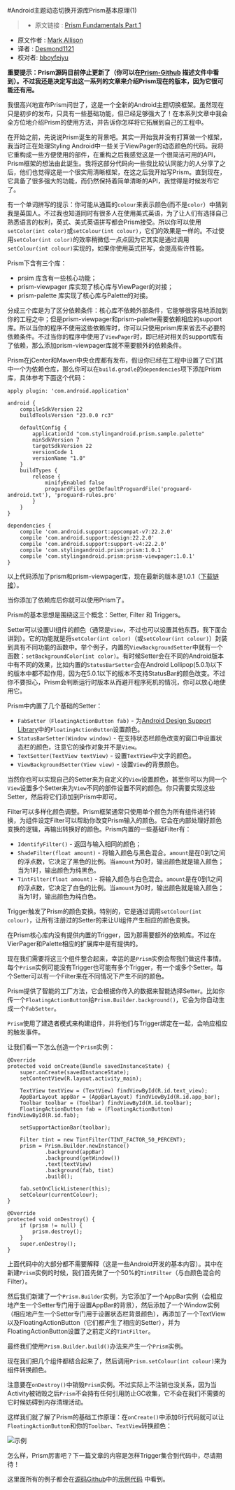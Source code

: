 #Android主题动态切换开源库Prism基本原理(1)

> * 原文链接 : [Prism Fundamentals Part 1](https://blog.stylingandroid.com/prism-fundamentals-part-1/)
* 原文作者 : [Mark Allison](https://blog.stylingandroid.com/)
* 译者 : [Desmond1121](https://github.com/desmond1121)  
* 校对者: [bboyfeiyu](https://github.com/bboyfeiyu)

**重要提示：Prism源码目前停止更新了（你可以在[Prism-Github](https://github.com/StylingAndroid/Prism) 描述文件中看到）。不过我还是决定写出这一系列的文章来介绍Prism现在的版本，因为它很可能还有用。**

我很高兴地宣布Prism问世了，这是一个全新的Android主题切换框架。虽然现在只是初步的发布，只具有一些基础功能，但已经足够强大了！在本系列文章中我会全方位地介绍Prism的使用方法，并告诉你怎样将它拓展到自己的工程中。

在开始之前，先说说Prism诞生的背景吧。其实一开始我并没有打算做一个框架，我当时正在处理Styling Android中一些关于ViewPager的动态颜色的代码。我将它重构成一些方便使用的部件，在重构之后我感觉这是一个很简洁可用的API，Prism框架的想法由此诞生。我将这部分代码向一些我比较认同能力的人分享了之后，他们也觉得这是一个很实用清晰框架，在这之后我开始写Prism。直到现在，它具备了很多强大的功能，而仍然保持着简单清晰的API，我觉得是时候发布它了。

有一个单词拼写的提示：你可能从通篇的`colour`来表示颜色(而不是`color`）中猜到我是英国人。不过我也知道同时有很多人在使用美式英语，为了让人们有选择自己熟悉语言的权利，英式、美式英语拼写都会Prism接受。所以你可以使用`setColor(int color)`或`setColour(int colour)`，它们的效果是一样的。不过使用`setColor(int color)`的效率稍微低一点点因为它其实是通过调用`setColour(int colour)`实现的，如果你使用英式拼写，会提高些许性能。

Prism下含有三个库：

- prsim 库含有一些核心功能；
- prism-viewpager 库实现了核心库与ViewPager的对接；
- prism-palette 库实现了核心库与Palette的对接。

分成三个库是为了区分依赖条件：核心库不依赖外部条件，它能够很容易地添加到你的工程之中；但是prism-viewpager和prism-palette需要依赖相应的support库。所以当你的程序不使用这些依赖库时，你可以只使用prism库来省去不必要的依赖条件。不过当你的程序中使用了`ViewPager`时，即已经对相关的support库有了依赖，那么添加prism-viewpager库就不需要额外的依赖条件。

Prism在jCenter和Maven中央仓库都有发布，假设你已经在工程中设置了它们其中一个为依赖仓库，那么你可以在`build.gradle`的`dependencies`项下添加Prism库，具体参考下面这个代码：

	apply plugin: 'com.android.application'
	 
	android {
	    compileSdkVersion 22
	    buildToolsVersion "23.0.0 rc3"
	 
	    defaultConfig {
	        applicationId "com.stylingandroid.prism.sample.palette"
	        minSdkVersion 7
	        targetSdkVersion 22
	        versionCode 1
	        versionName "1.0"
	    }
	    buildTypes {
	        release {
	            minifyEnabled false
	            proguardFiles getDefaultProguardFile('proguard-android.txt'), 'proguard-rules.pro'
	        }
	    }
	}
	 
	dependencies {
	    compile 'com.android.support:appcompat-v7:22.2.0'
	    compile 'com.android.support:design:22.2.0'
	    compile 'com.android.support:support-v4:22.2.0'
	    compile 'com.stylingandroid.prism:prism:1.0.1'
	    compile 'com.stylingandroid.prism:prism-viewpager:1.0.1'
	}

以上代码添加了prism和prism-viewpager库，现在最新的版本是1.0.1（[下载链接](https://bintray.com/stylingandroid/maven/prism/1.0.1/view)）。

当你添加了依赖库后你就可以使用Prism了。

Prism的基本思想是围绕这三个概念：Setter, Filter 和 Triggers。

Setter可以设置UI组件的颜色（通常是`View`，不过也可以设置其他东西，我下面会讲到）。它的功能就是将`setColor(int color)`（或`setColour(int colour)`）封装到具有不同功能的函数中。举个例子，内置的`ViewBackgroundSetter`中就有一个函数：`setBackgroundColor(int color)`。有时候Setter会在不同的Android版本中有不同的效果，比如内置的`StatusBarSetter`会在Android Lollipop(5.0.1)以下的版本中都不起作用，因为在5.0.1以下的版本不支持StatusBar的颜色改变。不过你不要担心，Prism会判断运行时版本从而避开程序死机的情况，你可以放心地使用它。

Prism中内置了几个基础的Setter：

- `FabSetter（FloatingActionButton fab)` - 为[Android Design Support Library](http://android-developers.blogspot.hk/2015/05/android-design-support-library.html)中的`FloatingActionButton`设置颜色。
- `StatusBarSetter(Window window)` - 在支持状态栏颜色改变的窗口中设置状态栏的颜色，注意它的操作对象并不是`View`。
- `TextSetter(TextView textView)` - 设置`TextView`中文字的颜色。
- `ViewBackgroundSetter(View view)` - 设置`View`的背景颜色。

当然你也可以实现自己的Setter来为自定义的`View`设置颜色，甚至你可以为同一个`View`设置多个Setter来为`View`不同的部件设置不同的颜色。你只需要实现这些Setter，然后将它们添加到Prism中即可。

Filter可以多样化颜色调整。Prism框架通常只使用单个颜色为所有组件进行转换，为组件设定Filter可以帮助你改变Prism输入的颜色。它会在内部处理好颜色变换的逻辑，再输出转换好的颜色。Prism内置的一些基础Filter有：

- `IdentifyFilter()` - 返回与输入相同的颜色；
- `ShadeFilter(float amount)` - 将输入颜色与黑色混合。`amount`是在0到1之间的浮点数，它决定了黑色的比例。当`amount`为0时，输出颜色就是输入颜色；当为1时，输出颜色为纯黑色。
- `TintFilter(float amount)` - 将输入颜色与白色混合。`amount`是在0到1之间的浮点数，它决定了白色的比例。当`amount`为0时，输出颜色就是输入颜色；当为1时，输出颜色为纯白色。

Trigger触发了Prism的颜色变换。特别的，它是通过调用`setColour(int colour)`，让所有注册过的Setter的来让UI组件产生相应的颜色变换。

在Prism核心库内没有提供内置的Trigger，因为那需要额外的依赖库。不过在VierPager和Palette相应的扩展库中是有提供的。

现在我们需要将这三个组件整合起来，幸运的是`Prism`实例会帮我们做这件事情。每个`Prism`实例可能没有Trigger也可能有多个Trigger，有一个或多个Setter。每个Setter可以有一个Filter来在不同情况下产生不同的颜色。

Prism提供了智能的工厂方法，它会根据你传入的数据来智能选择Setter。比如你传一个`FloatingActionButton`给`Prism.Builder.background()`，它会为你自动生成一个`FabSetter`。

`Prism`使用了建造者模式来构建组件，并将他们与Trigger绑定在一起，会响应相应的触发事件。

让我们看一下怎么创造一个`Prism`实例：

    @Override
    protected void onCreate(Bundle savedInstanceState) {
        super.onCreate(savedInstanceState);
        setContentView(R.layout.activity_main);

        TextView textView = (TextView) findViewById(R.id.text_view);
        AppBarLayout appBar = (AppBarLayout) findViewById(R.id.app_bar);
        Toolbar toolbar = (Toolbar) findViewById(R.id.toolbar);
        FloatingActionButton fab = (FloatingActionButton) findViewById(R.id.fab);

        setSupportActionBar(toolbar);

        Filter tint = new TintFilter(TINT_FACTOR_50_PERCENT);
        prism = Prism.Builder.newInstance()
                .background(appBar)
                .background(getWindow())
                .text(textView)
                .background(fab, tint)
                .build();

        fab.setOnClickListener(this);
        setColour(currentColour);
    }

    @Override
    protected void onDestroy() {
        if (prism != null) {
            prism.destroy();
        }
        super.onDestroy();
    }

上面代码中的大部分都不需要解释（这是一些Android开发的基本内容）。其中在新建`Prism`实例的时候，我们首先做了一个50%的`TintFilter`（与白颜色混合的Filter）。

然后我们新建了一个`Prism.Builder`实例，为它添加了一个AppBar实例（会相应地产生一个Setter专门用于设置AppBar的背景），然后添加了一个Window实例（相应地产生一个Setter专门用于设置状态栏背景颜色），再添加了一个TextView以及FloatingActionButton（它们都产生了相应的Setter），并为FloatingActionButton设置了之前定义的`TintFilter`。

最终我们使用`Prism.Builder.build()`办法来产生一个`Prism`实例。

现在我们把几个组件都结合起来了，然后调用`Prism.setColour(int colour)`来为组件转换颜色。

注意要在`onDestroy()`中销毁`Prism`实例。不过实际上不注销也没关系，因为当Activity被销毁之后`Prism`不会持有任何引用防止GC收集，它不会在我们不需要的它时候妨碍到内存清理活动。

这样我们就了解了Prism的基础工作原理：在`onCreate()`中添加6行代码就可以让`FloatingActionButton`和你的`Toolbar`、`TextView`转换颜色：

![示例](http://img.blog.csdn.net/20150816235240096)

怎么样，Prism厉害吧？下一篇文章的内容是怎样Trigger集合到代码中，尽请期待！

这里面所有的例子都会在[源码Github](https://github.com/StylingAndroid/Prism)中的[示例代码](https://github.com/StylingAndroid/Prism/tree/master/sample) 中看到。

